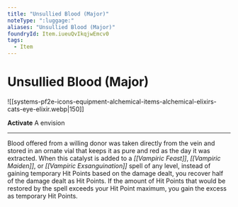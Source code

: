 ```yaml
---
title: "Unsullied Blood (Major)"
noteType: ":luggage:"
aliases: "Unsullied Blood (Major)"
foundryId: Item.iueuQvIkqjwEmcv0
tags:
  - Item
---
```


# Unsullied Blood (Major)
![[systems-pf2e-icons-equipment-alchemical-items-alchemical-elixirs-cats-eye-elixir.webp|150]]

**Activate** A envision

* * *

Blood offered from a willing donor was taken directly from the vein and stored in an ornate vial that keeps it as pure and red as the day it was extracted. When this catalyst is added to a _[[Vampiric Feast]]_, _[[Vampiric Maiden]]_, or _[[Vampiric Exsanguination]]_ spell of any level, instead of gaining temporary Hit Points based on the damage dealt, you recover half of the damage dealt as Hit Points. If the amount of Hit Points that would be restored by the spell exceeds your Hit Point maximum, you gain the excess as temporary Hit Points.
